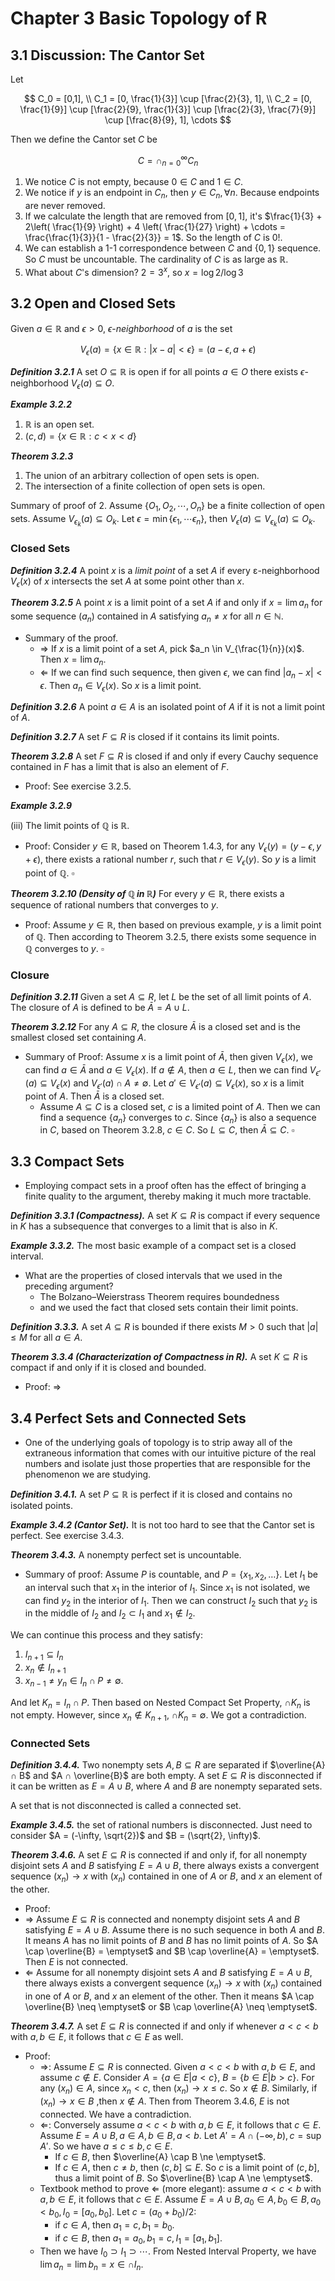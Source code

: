 # Chapter 3 Basic Topology of R

## 3.1 Discussion: The Cantor Set

Let

$$
C_0 = [0,1], \\
C_1 = [0, \frac{1}{3}] \cup [\frac{2}{3}, 1], \\
C_2 = [0, \frac{1}{9}] \cup [\frac{2}{9}, \frac{1}{3}]
      \cup [\frac{2}{3}, \frac{7}{9}]
      \cup [\frac{8}{9}, 1], \cdots 
$$

Then we define the Cantor set $C$ be 

$$
C = \cap_{n=0}^\infty C_n
$$

1. We notice $C$ is not empty, because $0 \in C$ and $1 \in C$.
2. We notice if $y$ is an endpoint in $C_n$, then $y \in C_n, \forall n$. Because endpoints are never removed.
3. If we calculate the length that are removed from $[0,1]$, it's $\frac{1}{3} + 2\left( \frac{1}{9} \right) + 4 \left( \frac{1}{27} \right) + \cdots = \frac{\frac{1}{3}}{1 - \frac{2}{3}} = 1$. So the length of $C$ is 0!.
4. We can establish a 1-1 correspondence between $C$ and $\left\{ 0, 1 \right\}$ sequence. So $C$ must be uncountable. The cardinality of $C$ is as large as $\mathbb{R}$.
5. What about $C$'s dimension? $2 = 3^x$, so $x = \log 2 / \log 3$

## 3.2 Open and Closed Sets

Given $a \in \mathbb{R}$ and $\epsilon > 0$, $\epsilon$-*neighborhood* of $a$ is the set

$$
V_{\epsilon}(a) = \{
x \in \mathbb{R} : |x-a| < \epsilon
\} = (a-\epsilon, a+\epsilon)
$$

***Definition 3.2.1*** A set $O \subseteq \mathbb{R}$ is open if for all points $a \in O$ there exists $\epsilon$-neighborhood $V_{\epsilon}(a) \subseteq O$.

***Example 3.2.2***

1. $\mathbb{R}$ is an open set.
2. $(c,d) = \{x \in \mathbb{R} : c < x < d \}$

***Theorem 3.2.3***

1. The union of an arbitrary collection of open sets is open.
2. The intersection of a finite collection of open sets is open.


Summary of proof of 2. Assume $\left\{ O_1, O_2, \cdots, O_n \right\}$ be a finite collection of open sets. Assume $V_{\epsilon_k} (a) \subseteq O_k$. Let $\epsilon = \min \left\{ \epsilon_1, \cdots \epsilon_n \right\}$, then $V_{\epsilon}(a) \subseteq V_{\epsilon_k}(a) \subseteq O_k$.

### Closed Sets

***Definition 3.2.4*** A point $x$ is a *limit point* of a set $A$ if every ε-neighborhood $V_{\epsilon}(x)$ of $x$ intersects the set $A$ at some point other than $x$.

***Theorem 3.2.5*** A point $x$ is a limit point of a set $A$ if and only if
$x = \lim a_n$ for some sequence $(a_n)$ contained in $A$ satisfying
$a_n \ne x$ for all $n \in \mathbb{N}$.

* Summary of the proof.
    * $\Rightarrow$  If $x$ is a limit point of a set $A$, pick $a_n \in V_{\frac{1}{n}}(x)$. Then $x = \lim a_n$.
    * $\Leftarrow$ If we can find such sequence, then given $\epsilon$, we can find $\left| a_n - x \right| < \epsilon$. Then $a_n \in V_{\epsilon}(x)$. So $x$ is a limit point.


***Definition 3.2.6*** A point $a ∈ A$ is an isolated point of $A$ if it is not a limit point of $A$.

***Definition 3.2.7*** A set $F ⊆ R$ is closed if it contains its limit points.

***Theorem 3.2.8*** A set $F ⊆ R$ is closed if and only if every Cauchy sequence contained in $F$ has a limit that is also an element of $F$.

* Proof: See exercise 3.2.5.

***Example 3.2.9***

(iii) The limit points of $\mathbb{Q}$ is $\mathbb{R}$.

* Proof: Consider $y \in \mathbb{R}$, based on Theorem 1.4.3, for any $V_{\epsilon}(y) = (y - \epsilon, y + \epsilon)$, there exists a rational number $r$, such that $r \in V_{\epsilon}(y)$. So $y$ is a limit point of $\mathbb{Q}$. $\square$

***Theorem 3.2.10 (Density of $\mathbb{Q}$ in $\mathbb{R}$)*** For every $y ∈ \mathbb{R}$, there exists a sequence of rational numbers that converges to $y$.

* Proof: Assume $y \in \mathbb{R}$, then based on previous example, $y$ is a limit point of $\mathbb{Q}$. Then according to Theorem 3.2.5, there exists some sequence in $\mathbb{Q}$ converges to $y$. $\square$

### Closure

***Definition 3.2.11*** Given a set $A ⊆ R$, let $L$ be the set of all limit points of $A$. The closure of $A$ is defined to be $\bar{A} = A ∪ L$.

***Theorem 3.2.12*** For any $A ⊆ R$, the closure $\bar{A}$ is a closed set and is the smallest closed set containing $A$.

* Summary of Proof: Assume $x$ is a limit point of $\bar{A}$, then given $V_{\epsilon}(x)$, we can find $a \in \bar{A}$ and $a \in V_{\epsilon}(x)$. If $a \not\in A$, then $a \in L$, then we can find $V_{\epsilon'}(a) \subseteq V_{\epsilon}(x)$ and $V_{\epsilon'}(a) \cap A \neq \emptyset$. Let $a' \in V_{\epsilon'}(a) \subseteq V_{\epsilon}(x)$, so $x$ is a limit point of $A$. Then $\bar{A}$ is a closed set.
    * Assume $A \subseteq C$ is a closed set, $c$ is a limited point of $A$. Then we can find a sequence $\left\{ a_n \right\}$ converges to $c$. Since $\left\{ a_n \right\}$ is also a sequence in $C$, based on Theorem 3.2.8, $c \in C$. So $L \subseteq C$, then $\bar{A} \subseteq C$. $\square$ 

## 3.3 Compact Sets

* Employing compact sets in a proof often has the effect of bringing a finite quality to the argument, thereby making it much more tractable.

***Definition 3.3.1 (Compactness).*** A set $K \subseteq R$ is compact if every sequence in $K$ has a subsequence that converges to a limit that is also in $K$.

***Example 3.3.2.*** The most basic example of a compact set is a closed interval.

* What are the properties of closed intervals that we used in the preceding argument?
    * The Bolzano–Weierstrass Theorem requires boundedness
    * and we used the fact that closed sets contain their limit points.

***Definition 3.3.3.*** A set $A ⊆ R$ is bounded if there exists $M > 0$ such that $|a|≤M$ for all $a∈A$.

***Theorem 3.3.4 (Characterization of Compactness in R).*** A set $K \subseteq R$ is compact if and only if it is closed and bounded.

* Proof: $\Rightarrow$

## 3.4 Perfect Sets and Connected Sets

* One of the underlying goals of topology is to strip away all of the extraneous
information that comes with our intuitive picture of the real numbers and isolate
just those properties that are responsible for the phenomenon we are studying.

***Definition 3.4.1.*** A set $P ⊆ \mathbb{R}$ is perfect if it is closed and contains no isolated points.

***Example 3.4.2 (Cantor Set).*** It is not too hard to see that the Cantor set is perfect. See exercise  3.4.3.

***Theorem 3.4.3.*** A nonempty perfect set is uncountable.

* Summary of proof: Assume $P$ is countable, and $P = \{x_1, x_2, \dots\}$. Let $I_1$ be
an interval such that $x_1$ in the interior of $I_1$. Since $x_1$ is not
isolated, we can find $y_2$ in the interior of $I_1$. Then we can construct $I_2$ such that $y_2$ is in the middle of $I_2$ and 
$I_2 \subset I_1$ and $x_1 \notin I_2$.

We can continue this process and they satisfy:

1. $I_{n+1} \subseteq I_n$
2. $x_n \notin I_{n+1}$
3. $x_{n-1} \neq y_n\in I_n \cap P \neq \emptyset$.

And let $K_n = I_n \cap P$. Then based on Nested Compact Set Property,
$\cap K_n$ is not empty. However, since $x_n \notin K_{n+1}$, $\cap K_n = \emptyset$. We got a contradiction.

### Connected Sets

***Definition 3.4.4.*** Two nonempty sets $A, B ⊆ R$ are separated if $\overline{A} ∩ B$ and $A ∩ \overline{B}$ are both empty. A set $E ⊆ R$ is disconnected if it can be written as $E = A ∪ B$, where $A$ and $B$ are nonempty separated sets.

A set that is not disconnected is called a connected set.

***Example 3.4.5.*** the set of rational numbers is disconnected. Just need
to consider $A = (-\infty, \sqrt{2})$ and $B = (\sqrt{2}, \infty)$.

***Theorem 3.4.6.*** A set $E ⊆ R$ is connected if and only if, for all nonempty disjoint sets $A$ and $B$ satisfying $E = A ∪ B$, there always exists a convergent sequence $(x_n) → x$ with $(x_n)$ contained in one of $A$ or $B$, and $x$ an element of the other.

* Proof:
* $\Rightarrow$ Assume $E ⊆ R$ is connected and nonempty disjoint sets $A$ and $B$ satisfying $E = A ∪ B$. Assume there is no such sequence in both $A$ and $B$. It means $A$ has no limit points of $B$ and $B$ has no limit points of $A$. So $A \cap \overline{B} = \emptyset$ and $B \cap \overline{A} = \emptyset$. Then $E$ is not connected.
* $\Leftarrow$ Assume for all nonempty disjoint sets $A$ and $B$ satisfying $E = A ∪ B$, there always exists a convergent sequence $(x_n) → x$ with $(x_n)$ contained in one of $A$ or $B$, and $x$ an element of the other. Then it means $A \cap \overline{B} \neq \emptyset$ or $B \cap \overline{A} \neq \emptyset$.

***Theorem 3.4.7.*** A set $E ⊆ R$ is connected if and only if whenever $a < c < b$ with $a, b ∈ E$, it follows that $c ∈ E$ as well.

* Proof:
    * $\Rightarrow$: Assume $E \subseteq R$ is connected. Given $a < c < b$ with $a, b ∈ E$,
and assume $c \notin E$. Consider $A = \{a \in E | a < c\}$, $B = \{b \in E | b > c\}$. For any $(x_n) \in A$, since $x_n < c$, then $(x_n) \rightarrow x \le c$. So $x \notin B$. Similarly, if $(x_n) \rightarrow x \in B$ ,then $x \notin A$. Then from Theorem 3.4.6, $E$ is not connected. We have a contradiction.
    * $\Leftarrow$: Conversely assume $a < c < b$ with $a, b ∈ E$, it follows that $c ∈ E$. Assume $E = A \cup B, a \in A, b \in B, a < b$. Let $A' = A \cap (-\infty, b), c = \sup A'$. So we have $a \le c \le b, c \in E$.
        * If $c \in B$, then $\overline{A} \cap B \ne \emptyset$.
        * If $c \in A$, then $c \neq b$, then $(c, b] \subseteq E$. So $c$ is a limit point of  $(c, b]$, thus a limit point of $B$. So $\overline{B} \cap A \ne \emptyset$.
    * Textbook method to prove $\Leftarrow$ (more elegant): assume $a < c < b$ with $a, b ∈ E$, it follows that $c ∈ E$. Assume $E = A \cup B, a_0 \in A, b_0 \in B, a_0 < b_0, I_0 = [a_0, b_0]$. Let $c = (a_0 + b_0)/2$:
        * if $c \in A$, then $a_1 = c, b_1 = b_0$.  
        * if $c \in B$, then $a_1 = a_0, b_1 = c, I_1 = [a_1, b_1]$.
    * Then we have $I_0 \supset I_1 \supset \cdots$. From Nested Interval Property, we have $\lim a_n = \lim b_n = x \in \cap I_n$.  

